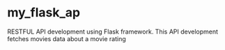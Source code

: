 # my_flask_ap

RESTFUL API development using Flask framework. This API development fetches movies data about a movie rating 

